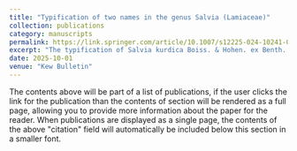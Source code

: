 ```yaml
---
title: "Typification of two names in the genus Salvia (Lamiaceae)"
collection: publications
category: manuscripts
permalink: https://link.springer.com/article/10.1007/s12225-024-10241-0
excerpt: "The typification of Salvia kurdica Boiss. & Hohen. ex Benth. and Salvia macrochlamys Boiss. & Kotschy ex Boiss. is discussed. Herbarium research was carried out at A, B, G, GH, GOET, HAL, JE, K, M, MEL, MO, P, S, and U. These two names were inadvertently lectotypified, and therefore, require second-step lectotypification. The designated lectotypes of S. kurdica and S. macrochlamys are kept at G. These lectotypifications maintain the current taxonomic concept of the names."
date: 2025-10-01
venue: "Kew Bulletin"
---
```


The contents above will be part of a list of publications, if the user clicks the link for the publication than the contents of section will be rendered as a full page, allowing you to provide more information about the paper for the reader. When publications are displayed as a single page, the contents of the above "citation" field will automatically be included below this section in a smaller font.
